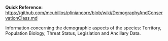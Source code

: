**Quick Reference:** https://github.com/mcubillos/pliniancore/blob/wiki/DemographyAndConservationClass.md

Information concerning the demographic aspects of the species: Territory, Population Biology, Threat Status, Legislation and Ancillary Data.
